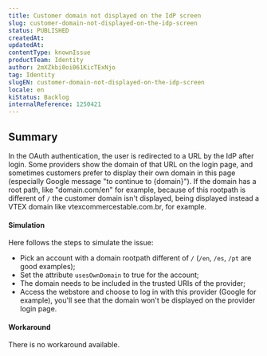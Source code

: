 ```yaml
---
title: Customer domain not displayed on the IdP screen
slug: customer-domain-not-displayed-on-the-idp-screen
status: PUBLISHED
createdAt: 
updatedAt: 
contentType: knownIssue
productTeam: Identity
author: 2mXZkbi0oi061KicTExNjo
tag: Identity
slugEN: customer-domain-not-displayed-on-the-idp-screen
locale: en
kiStatus: Backlog
internalReference: 1250421
---
```


## Summary


In the OAuth authentication, the user is redirected to a URL by the IdP after login. Some providers show the domain of that URL on the login page, and sometimes customers prefer to display their own domain in this page (especially Google message "to continue to {domain}"). If the domain has a root path, like "domain.com/en" for example, because of this rootpath is different of `/` the customer domain isn't displayed, being displayed instead a VTEX domain like vtexcommercestable.com.br, for example.


#### Simulation


Here follows the steps to simulate the issue:

- Pick an account with a domain rootpath different of `/` (`/en`, `/es`,  `/pt` are good examples);
- Set the attribute `usesOwnDomain` to true for the account;
- The domain needs to be included in the trusted URIs of the provider;
- Access the webstore and choose to log in with this provider (Google for example), you'll see that the domain won't be displayed on the provider login page.


#### Workaround


There is no workaround available.



